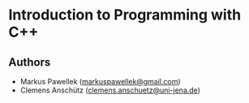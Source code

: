 # Introduction to Programming with C++

## Authors
- Markus Pawellek (markuspawellek@gmail.com)
- Clemens Anschütz (clemens.anschuetz@uni-jena.de)
